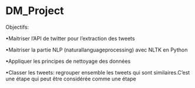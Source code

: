 # DM_Project
Objectifs: 

•Maitriser l’API de twitter pour l’extraction des tweets

•Maitriser la partie NLP (naturallanguageprocessing) avec NLTK en Python

•Appliquer les principes de nettoyage des données

•Classer les tweets: regrouper ensemble les tweets qui sont similaires.C’est une étape qui peut être considérée comme une étape 
